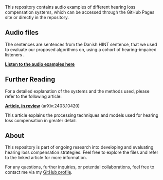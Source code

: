 This repository contains audio examples of different hearing loss compensation systems, which can be accessed through the GitHub Pages site or directly in the repository.

## Audio files

The sentences are sentences from the Danish HINT sentence, that we used to evaluate our proposed algorithms on, using a cohort of hearing-impaired listeners .

[**Listen to the audio examples here**](https://p-leer.github.io/HLC_Soundfiles/)

## Further Reading

For a detailed explanation of the systems and the methods used, please refer to the following article:

[**Article, in review**](https://arxiv.org/abs/2403.10420) (arXiv:2403.10420)

This article explains the processing techniques and models used for hearing loss compensation in greater detail.

## About

This repository is part of ongoing research into developing and evaluating hearing loss compensation strategies. Feel free to explore the files and refer to the linked article for more information.

For any questions, further inquiries, or potential collaborations, feel free to contact me via my [GitHub profile](https://github.com/P-Leer).




